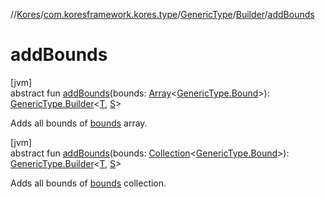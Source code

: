 //[Kores](../../../../index.md)/[com.koresframework.kores.type](../../index.md)/[GenericType](../index.md)/[Builder](index.md)/[addBounds](add-bounds.md)

# addBounds

[jvm]\
abstract fun [addBounds](add-bounds.md)(bounds: [Array](https://kotlinlang.org/api/latest/jvm/stdlib/kotlin/-array/index.html)<[GenericType.Bound](../-bound/index.md)>): [GenericType.Builder](index.md)<[T](index.md), [S](index.md)>

Adds all bounds of [bounds](add-bounds.md) array.

[jvm]\
abstract fun [addBounds](add-bounds.md)(bounds: [Collection](https://kotlinlang.org/api/latest/jvm/stdlib/kotlin.collections/-collection/index.html)<[GenericType.Bound](../-bound/index.md)>): [GenericType.Builder](index.md)<[T](index.md), [S](index.md)>

Adds all bounds of [bounds](add-bounds.md) collection.
